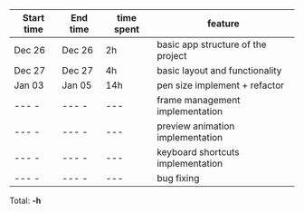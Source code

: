 | Start time  | End time | time spent |                   feature                   |
|-------------|----------|------------|---------------------------------------------|
| Dec 26      | Dec 26   | 2h         | basic app structure of the project          |
| Dec 27      | Dec 27   | 4h         | basic layout and functionality              |
| Jan 03      | Jan 05   | 14h        | pen size implement + refactor               |
| --- -       | --- -    | ---        | frame management implementation             |
| --- -       | --- -    | ---        | preview animation implementation            |
| --- -       | --- -    | ---        | keyboard shortcuts implementation           |
| --- -       | --- -    | ---        | bug fixing                                  |
        
Total: **-h**